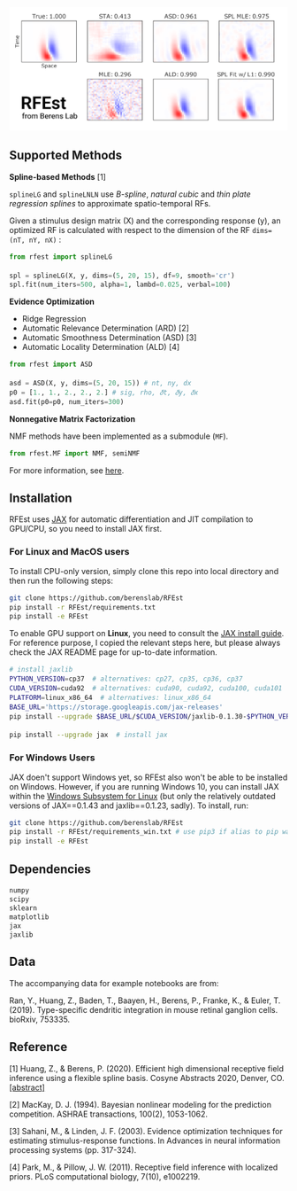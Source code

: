 ![showcase](./misc/showcase.png)

## Supported Methods

**Spline-based Methods** [1]

`splineLG` and `splineLNLN` use *B-spline*, *natural cubic* and *thin plate regression splines* to approximate spatio-temporal RFs. 

Given a stimulus design matrix (X) and the corresponding response (y), an optimized RF is calculated with respect to the dimension of the RF `dims=(nT, nY, nX)` :

```python
from rfest import splineLG

spl = splineLG(X, y, dims=(5, 20, 15), df=9, smooth='cr') 
spl.fit(num_iters=500, alpha=1, lambd=0.025, verbal=100)
```

**Evidence Optimization**

* Ridge Regression 
* Automatic Relevance Determination (ARD) [2]
* Automatic Smoothness Determination (ASD) [3]
* Automatic Locality Determination (ALD) [4]

```python
from rfest import ASD

asd = ASD(X, y, dims=(5, 20, 15)) # nt, ny, dx
p0 = [1., 1., 2., 2., 2.] # sig, rho, 𝛿t, 𝛿y, 𝛿x
asd.fit(p0=p0, num_iters=300)
```

**Nonnegative Matrix Factorization**

NMF methods have been implemented as a submodule (`MF`). 

```python
from rfest.MF import NMF, semiNMF
```

For more information, see [here](https://github.com/berenslab/RFEst/blob/master/rfest/MF/README.md). 

## Installation

RFEst uses [JAX](https://github.com/google/jax) for automatic differentiation and JIT compilation to GPU/CPU, so you need to install JAX first. 

### For Linux and MacOS users

To install CPU-only version, simply clone this repo into local directory and then run the following steps:

```bash
git clone https://github.com/berenslab/RFEst
pip install -r RFEst/requirements.txt
pip install -e RFEst
```

To enable GPU support on **Linux**, you need to consult the [JAX install guide](https://github.com/google/jax#pip-installation). For reference purpose, I copied the relevant steps here, but please always check the JAX README page for up-to-date information.

```bash
# install jaxlib
PYTHON_VERSION=cp37  # alternatives: cp27, cp35, cp36, cp37
CUDA_VERSION=cuda92  # alternatives: cuda90, cuda92, cuda100, cuda101
PLATFORM=linux_x86_64  # alternatives: linux_x86_64
BASE_URL='https://storage.googleapis.com/jax-releases'
pip install --upgrade $BASE_URL/$CUDA_VERSION/jaxlib-0.1.30-$PYTHON_VERSION-none-$PLATFORM.whl

pip install --upgrade jax  # install jax
```

### For Windows Users

JAX doen't support Windows yet, so RFEst also won't be able to be installed on Windows. However, if you are running Windows 10, you can install JAX within the [Windows Subsystem for Linux](https://docs.microsoft.com/en-us/windows/wsl/install-win10) (but only the relatively outdated versions of JAX==0.1.43 and jaxlib==0.1.23, sadly). To install, run:

```bash
git clone https://github.com/berenslab/RFEst 
pip install -r RFEst/requirements_win.txt # use pip3 if alias to pip wasn't added to ~/.bashrc or ~/.zshrc
pip install -e RFEst
```

## Dependencies

    numpy
    scipy
    sklearn
    matplotlib
    jax
    jaxlib
    
## Data

The accompanying data for example notebooks are from:

Ran, Y., Huang, Z., Baden, T., Baayen, H., Berens, P., Franke, K., & Euler, T. (2019). Type-specific dendritic integration in mouse retinal ganglion cells. bioRxiv, 753335.
    
## Reference

[1] Huang, Z., &  Berens, P. (2020). Efficient high dimensional receptive field inference using a flexible spline basis. Cosyne Abstracts 2020, Denver, CO. [[abstract]](./misc/Huang_et_al_Cosyne_2020.pdf)

[2] MacKay, D. J. (1994). Bayesian nonlinear modeling for the prediction competition. ASHRAE transactions, 100(2), 1053-1062.

[3] Sahani, M., & Linden, J. F. (2003). Evidence optimization techniques for estimating stimulus-response functions. In Advances in neural information processing systems (pp. 317-324).

[4] Park, M., & Pillow, J. W. (2011). Receptive field inference with localized priors. PLoS computational biology, 7(10), e1002219.
